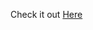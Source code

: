 
Check it out <a href="https://js-01-color-flipper.netlify.app" target="_blank" rel="nofollow">Here</a>

<a href="https://github.com/SilwiuEduard" target="_blank"><i class="fab fa-github" aria-hidden="true"></i></a>
